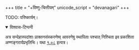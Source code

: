 +++
title = "+विष्णु-चित्तीयम्"
unicode_script = "devanagari"
+++

TODO: परिष्कार्यम्। 

<details open><summary>विश्वास-टिप्पनी</summary>

अत्र सन्देहास्पदांशाः प्राक्तनसंस्करणेष्व् आवरणेषु स्थापिताः पश्चात् निश्चिता इव प्रकाशिता अण्णङ्गरार्यप्रभृतिभिः। यथा [१.०८](/purANam_vaiShNavam/content/viShNu-purANam/viShNuchitta-TIkA/01/08) इत्यत्र। 
</details>
